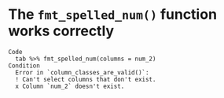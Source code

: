 # The `fmt_spelled_num()` function works correctly

    Code
      tab %>% fmt_spelled_num(columns = num_2)
    Condition
      Error in `column_classes_are_valid()`:
      ! Can't select columns that don't exist.
      x Column `num_2` doesn't exist.


